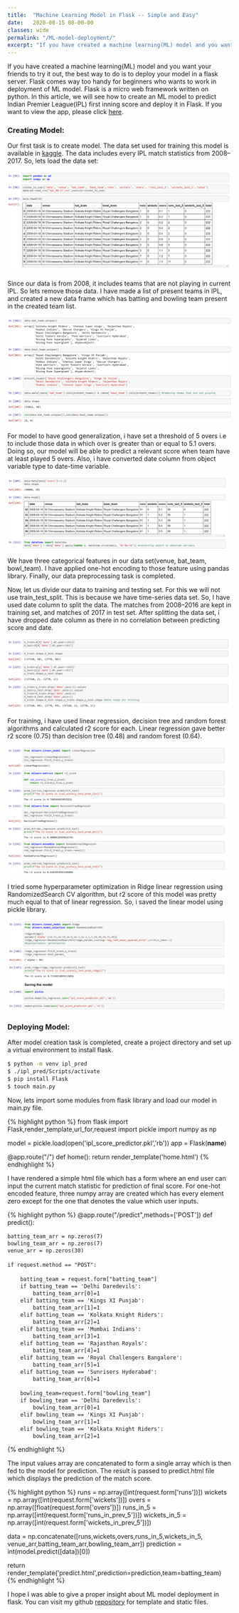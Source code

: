 ```yaml
---
title:  "Machine Learning Model in Flask -- Simple and Easy"
date:   2020-08-15 08-00-00 
classes: wide
permalink: "/ML-model-deployment/"
excerpt: "If you have created a machine learning(ML) model and you want your friends to try it out, the best way to do is to deploy your model in a flask server."
---
```


If you have created a machine learning(ML) model and you want your friends to try it out, the best way to do is to deploy your model in a flask server. Flask comes way too handy for beginners who wants to work in deployment of ML model. Flask is a micro web framework written on python.
In this article, we will see how to create an ML model to predict Indian Premier League(IPL) first inning score and deploy it in Flask. If you want to view the app, please click [here](https://my-ipl-predictor.herokuapp.com/).

### Creating Model:

Our first task is to create model. The data set used for training this model is available in [kaggle](https://www.kaggle.com/). The data includes every IPL match statistics from 2008–2017. So, lets load the data set:

![Read CSV](/images/ml_model_flask/read_csv.png)

Since our data is from 2008, it includes teams that are not playing in current IPL. So lets remove those data. I have made a list of present teams in IPL, and created a new data frame which has batting and bowling team present in the created team list.

![Read CSV](/images/ml_model_flask/read_csv2.png)

For model to have good generalization, i have set a threshold of 5 overs i.e to include those data in which over is greater than or equal to 5.1 overs. Doing so, our model will be able to predict a relevant score when team have at least played 5 overs. Also, i have converted date column from object variable type to date-time variable.

![Read CSV](/images/ml_model_flask/img_3.png)

We have three categorical features in our data set(venue, bat_team, bowl_team). I have applied one-hot encoding to those feature using pandas library. Finally, our data preprocessing task is completed.

Now, let us divide our data to training and testing set. For this we will not use train_test_split. This is because we have time-series data set. So, I have used date column to split the data. The matches from 2008–2016 are kept in training set, and matches of 2017 in test set. After splitting the data set, i have dropped date column as there in no correlation between predicting score and date.

![Read CSV](/images/ml_model_flask/img_4.png)

For training, i have used linear regression, decision tree and random forest algorithms and calculated r2 score for each. Linear regression gave better r2 score (0.75) than decision tree (0.48) and random forest (0.64).

![Read CSV](/images/ml_model_flask/img_5.png)

I tried some hyperparameter optimization in Ridge linear regression using RandomizedSearch CV algorithm, but r2 score of this model was pretty much equal to that of linear regression. So, i saved the linear model using pickle library.

![Read CSV](/images/ml_model_flask/img_6.png)

### Deploying Model:

After model creation task is completed, create a project directory and set up a virtual environment to install flask.

``` bash    
$ python -m venv ipl_pred
$ ./ipl_pred/Scripts/activate
$ pip install Flask
$ touch main.py
```

Now, lets import some modules from flask library and load our model in main.py file.

{% highlight python %}
from flask import Flask,render_template,url_for,request
import pickle
import numpy as np

model = pickle.load(open('ipl_score_predictor.pkl','rb'))
app = Flask(__name__)

@app.route("/")
def home():
    return render_template('home.html')
{% endhighlight %}

I have rendered a simple html file which has a form where an end user can input the current match statistic for prediction of final score. For one-hot encoded feature, three numpy array are created which has every element zero except for the one that denotes the value which user inputs.

{% highlight python %}
@app.route("/predict",methods=['POST'])
def predict():

    batting_team_arr = np.zeros(7)
    bowling_team_arr = np.zeros(7)
    venue_arr = np.zeros(30)
    
    if request.method == "POST":

        batting_team = request.form["batting_team"]
        if batting_team == 'Delhi Daredevils':
            batting_team_arr[0]=1
        elif batting_team == 'Kings XI Punjab':
            batting_team_arr[1]=1
        elif batting_team == 'Kolkata Knight Riders':
            batting_team_arr[2]=1
        elif batting_team == 'Mumbai Indians':
            batting_team_arr[3]=1
        elif batting_team == 'Rajasthan Royals':
            batting_team_arr[4]=1
        elif batting_team == 'Royal Challengers Bangalore':
            batting_team_arr[5]=1
        elif batting_team == 'Sunrisers Hyderabad':
            batting_team_arr[6]=1
        
        bowling_team=request.form["bowling_team"]
        if bowling_team == 'Delhi Daredevils':
            bowling_team_arr[0]=1
        elif bowling_team == 'Kings XI Punjab':
            bowling_team_arr[1]=1
        elif bowling_team == 'Kolkata Knight Riders':
            bowling_team_arr[2]=1
{% endhighlight %}

The input values array are concatenated to form a single array which is then fed to the model for prediction. The result is passed to predict.html file which displays the prediction of the match score.

{% highlight python %}
runs = np.array([int(request.form['runs'])])
wickets = np.array([int(request.form['wickets'])])
overs = np.array([float(request.form['overs'])])
runs_in_5 = np.array([int(request.form['runs_in_prev_5'])])
wickets_in_5 = np.array([int(request.form['wickets_in_prev_5'])])

data = np.concatenate([runs,wickets,overs,runs_in_5,wickets_in_5,
                    venue_arr,batting_team_arr,bowling_team_arr])
prediction = int(model.predict([data])[0])

return render_template('predict.html',prediction=prediction,team=batting_team)
{% endhighlight %}

I hope I was able to give a proper insight about ML model deployment in flask. You can visit my github [repository](https://github.com/samiptimalsena/IPL_Score_Predictor/tree/master/pure_flask_deployment) for template and static files.